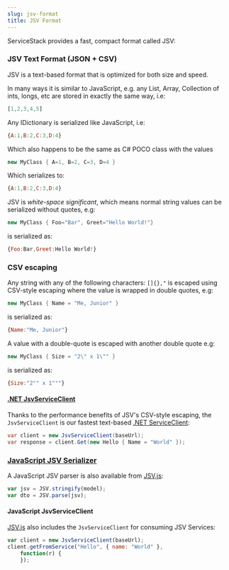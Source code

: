 ```yaml
---
slug: jsv-format
title: JSV Format
---
```


ServiceStack provides a fast, compact format called JSV:

### JSV Text Format (JSON + CSV)

JSV is a text-based format that is optimized for both size and speed.

In many ways it is similar to JavaScript, e.g. any List, Array, Collection of ints, longs, etc are stored in exactly the same way, i.e:

```js
[1,2,3,4,5]
```

Any IDictionary is serialized like JavaScript, i.e:

```js
{A:1,B:2,C:3,D:4}
```

Which also happens to be the same as C# POCO class with the values 

```csharp
new MyClass { A=1, B=2, C=3, D=4 }
```

Which serializes to:

```js
{A:1,B:2,C:3,D:4}
```

JSV is *white-space significant*, which means normal string values can be serialized without quotes, e.g: 

```csharp
new MyClass { Foo="Bar", Greet="Hello World!"}
```

is serialized as:

```js
{Foo:Bar,Greet:Hello World!}
```

### CSV escaping

Any string with any of the following characters: `[]{},"`
is escaped using CSV-style escaping where the value is wrapped in double quotes, e.g:

```csharp
new MyClass { Name = "Me, Junior" }
```

is serialized as:
	
```js
{Name:"Me, Junior"}
```

A value with a double-quote is escaped with another double quote e.g:

```csharp
new MyClass { Size = "2\" x 1\"" }
```

is serialized as:

```js
{Size:"2"" x 1"""}
```

#### [.NET JsvServiceClient](https://docs.servicestack.net/csharp-client#httpwebrequest-service-clients)

Thanks to the performance benefits of JSV's CSV-style escaping, the `JsvServiceClient` 
is our fastest text-based [.NET ServiceClient](/csharp-client):

```csharp
var client = new JsvServiceClient(baseUrl);
var response = client.Get(new Hello { Name = "World" });
```

### [JavaScript JSV Serializer](https://github.com/ServiceStack/ServiceStack/blob/master/lib/js/JSV.js)

A JavaScript JSV parser is also available from [JSV.js](https://github.com/ServiceStack/ServiceStack/blob/master/lib/js/JSV.js):

```javascript
var jsv = JSV.stringify(model);
var dto = JSV.parse(jsv);
```

#### JavaScript JsvServiceClient

[JSV.js](https://github.com/ServiceStack/ServiceStack/blob/ddff928fe711ce8e8e1d0e31cba0916437694937/lib/js/JSV.js#L464) also includes the `JsvServiceClient` for consuming JSV Services:

```javascript
var client = new JsvServiceClient(baseUrl);
client.getFromService("Hello", { name: "World" }, 
    function(r) {
    });
```

